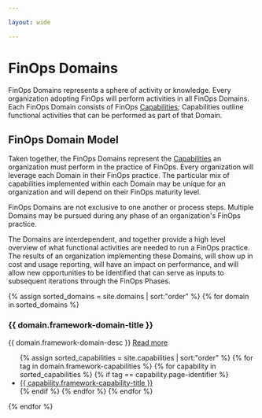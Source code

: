 ```yaml
---

layout: wide

---
```


# FinOps Domains

FinOps Domains represents a sphere of activity or knowledge. Every organization adopting FinOps will perform activities in all FinOps Domains. Each FinOps Domain consists of FinOps [Capabilities](/framework/capabilities/);  Capabilities outline functional activities that can be performed as part of that Domain. 

## FinOps Domain Model

Taken together, the FinOps Domains represent the [Capabilities](/framework/capabilities/) an organization must perform in the practice of FinOps. Every organization will leverage each Domain in their FinOps practice. The particular mix of capabilities implemented within each Domain may be unique for an organization and will depend on their FinOps maturity level. 

FinOps Domains are not exclusive to one another or process steps. Multiple Domains may be pursued during any phase of an organization's FinOps practice.

The Domains are interdependent, and together provide a high level overview of what functional activities are needed to run a FinOps practice. The results of an organization implementing these Domains, will show up in cost and usage reporting, will have an impact on performance, and will allow new opportunities to be identified that can serve as inputs to subsequent iterations through the FinOps Phases.


<div class="flex flex-col md:flex-row flex-wrap items-stretch bg-gray-100 p-4 rounded-md">
  {% assign sorted_domains = site.domains | sort:"order" %}
	{% for domain in sorted_domains %}
  <div class="md:w-1/2 flex items-stretch">
    <div class="m-2 p-6 bg-white flex space-x-6 border-solid border-gray-200 border rounded-lg shadow-sm">
      <div>
        <h3 class="text-xl font-bold mb-4 mt-0 leading-6">{{ domain.framework-domain-title }}</h3>
        <p class="text-gray-600 w-80 text-sm">{{ domain.framework-domain-desc }} <a class="text-sm text-gray-600 font-normal hover:text-green-500 transition-colors duration-200" href="{{ domain.url }}">Read more</a></p>
        <ul class="mt-4">
          {% assign sorted_capabilities = site.capabilities | sort:"order" %}
          {% for tag in domain.framework-capabilities %}
            {% for capability in sorted_capabilities %}
              {% if tag == capability.page-identifier %}
              <li><a class="text-gray-700 hover:text-green-500" href="{{ capability.url }}">{{ capability.framework-capability-title }}</a></li>
              {% endif %}
            {% endfor %}
          {% endfor %}
        </ul>
      </div>
    </div>
  </div>
  {% endfor %}
</div>
